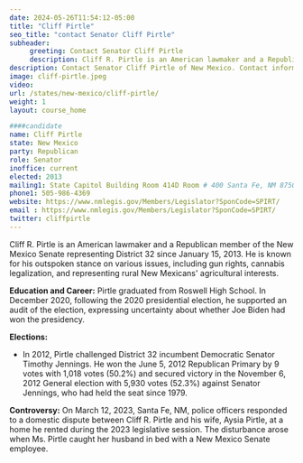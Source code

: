 ```yaml
---
date: 2024-05-26T11:54:12-05:00
title: "Cliff Pirtle"
seo_title: "contact Senator Cliff Pirtle"
subheader:
     greeting: Contact Senator Cliff Pirtle
     description: Cliff R. Pirtle is an American lawmaker and a Republican member of the New Mexico Senate representing District 32 since January 15, 2013.
description: Contact Senator Cliff Pirtle of New Mexico. Contact information for Cliff Pirtle includes email address, phone number, and mailing address.
image: cliff-pirtle.jpeg
video:
url: /states/new-mexico/cliff-pirtle/
weight: 1
layout: course_home

####candidate
name: Cliff Pirtle
state: New Mexico
party: Republican
role: Senator
inoffice: current
elected: 2013
mailing1: State Capitol Building Room 414D Room # 400 Santa Fe, NM 87501
phone1: 505-986-4369
website: https://www.nmlegis.gov/Members/Legislator?SponCode=SPIRT/
email : https://www.nmlegis.gov/Members/Legislator?SponCode=SPIRT/
twitter: cliffpirtle
---
```

Cliff R. Pirtle is an American lawmaker and a Republican member of the New Mexico Senate representing District 32 since January 15, 2013. He is known for his outspoken stance on various issues, including gun rights, cannabis legalization, and representing rural New Mexicans' agricultural interests.

**Education and Career:**
Pirtle graduated from Roswell High School. In December 2020, following the 2020 presidential election, he supported an audit of the election, expressing uncertainty about whether Joe Biden had won the presidency.

**Elections:**
- In 2012, Pirtle challenged District 32 incumbent Democratic Senator Timothy Jennings. He won the June 5, 2012 Republican Primary by 9 votes with 1,018 votes (50.2%) and secured victory in the November 6, 2012 General election with 5,930 votes (52.3%) against Senator Jennings, who had held the seat since 1979.

**Controversy:**
On March 12, 2023, Santa Fe, NM, police officers responded to a domestic dispute between Cliff R. Pirtle and his wife, Aysia Pirtle, at a home he rented during the 2023 legislative session. The disturbance arose when Ms. Pirtle caught her husband in bed with a New Mexico Senate employee.
